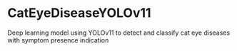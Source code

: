 # CatEyeDiseaseYOLOv11
Deep learning model using YOLOv11 to detect and classify cat eye diseases with symptom presence indication
